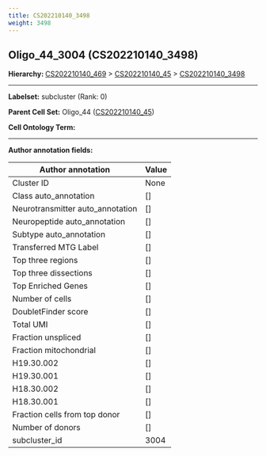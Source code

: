 ```yaml
---
title: CS202210140_3498
weight: 3498
---
```

## Oligo_44_3004 (CS202210140_3498)
<b>Hierarchy: </b>
[CS202210140_469](cell_sets/CS202210140_469.md) >
[CS202210140_45](cell_sets/CS202210140_45.md) >
[CS202210140_3498](cell_sets/CS202210140_3498.md)

---


**Labelset:** subcluster (Rank: 0)

**Parent Cell Set:** Oligo_44 ([CS202210140_45](cell_sets/CS202210140_45.md))



**Cell Ontology Term:** 

[MARKER GENES.]: #


---

[TRANSFERRED ANNOTATIONS.]: #


[AUTHOR ANNOTATION FIELDS.]: #


**Author annotation fields:**

| Author annotation | Value |
|-------------------|-------|
|Cluster ID|None|
|Class auto_annotation|[]|
|Neurotransmitter auto_annotation|[]|
|Neuropeptide auto_annotation|[]|
|Subtype auto_annotation|[]|
|Transferred MTG Label|[]|
|Top three regions|[]|
|Top three dissections|[]|
|Top Enriched Genes|[]|
|Number of cells|[]|
|DoubletFinder score|[]|
|Total UMI|[]|
|Fraction unspliced|[]|
|Fraction mitochondrial|[]|
|H19.30.002|[]|
|H19.30.001|[]|
|H18.30.002|[]|
|H18.30.001|[]|
|Fraction cells from top donor|[]|
|Number of donors|[]|
|subcluster_id|3004|
